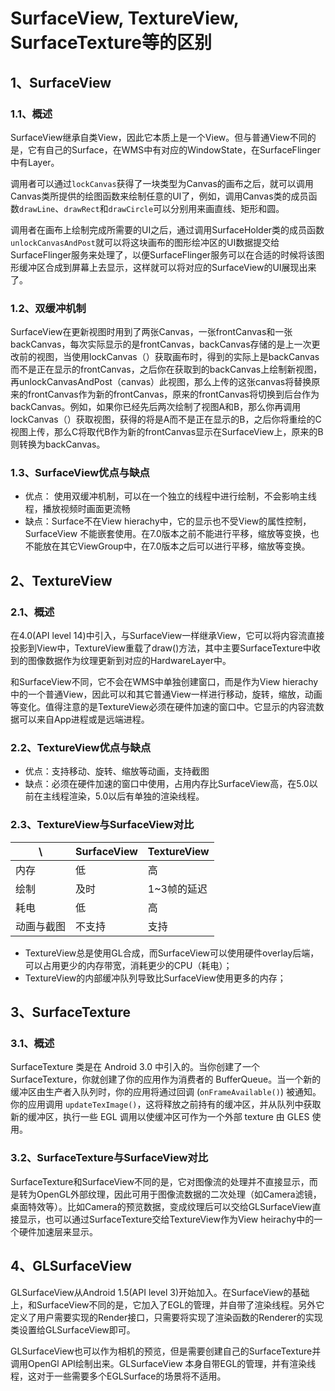 # SurfaceView, TextureView, SurfaceTexture等的区别

## 1、SurfaceView

### **1.1、概述**

SurfaceView继承自类View，因此它本质上是一个View。但与普通View不同的是，它有自己的Surface，在WMS中有对应的WindowState，在SurfaceFlinger中有Layer。

调用者可以通过`lockCanvas`获得了一块类型为Canvas的画布之后，就可以调用Canvas类所提供的绘图函数来绘制任意的UI了，例如，调用Canvas类的成员函数`drawLine`、`drawRect`和`drawCircle`可以分别用来画直线、矩形和圆。

调用者在画布上绘制完成所需要的UI之后，通过调用SurfaceHolder类的成员函数`unlockCanvasAndPost`就可以将这块画布的图形绘冲区的UI数据提交给SurfaceFlinger服务来处理了，以便SurfaceFlinger服务可以在合适的时候将该图形缓冲区合成到屏幕上去显示，这样就可以将对应的SurfaceView的UI展现出来了。

### **1.2、双缓冲机制**

SurfaceView在更新视图时用到了两张Canvas，一张frontCanvas和一张backCanvas，每次实际显示的是frontCanvas，backCanvas存储的是上一次更改前的视图，当使用lockCanvas（）获取画布时，得到的实际上是backCanvas而不是正在显示的frontCanvas，之后你在获取到的backCanvas上绘制新视图，再unlockCanvasAndPost（canvas）此视图，那么上传的这张canvas将替换原来的frontCanvas作为新的frontCanvas，原来的frontCanvas将切换到后台作为backCanvas。例如，如果你已经先后两次绘制了视图A和B，那么你再调用lockCanvas（）获取视图，获得的将是A而不是正在显示的B，之后你将重绘的C视图上传，那么C将取代B作为新的frontCanvas显示在SurfaceView上，原来的B则转换为backCanvas。

### **1.3、SurfaceView优点与缺点**

* 优点： 使用双缓冲机制，可以在一个独立的线程中进行绘制，不会影响主线程，播放视频时画面更流畅
* 缺点：Surface不在View hierachy中，它的显示也不受View的属性控制，SurfaceView 不能嵌套使用。在7.0版本之前不能进行平移，缩放等变换，也不能放在其它ViewGroup中，在7.0版本之后可以进行平移，缩放等变换。

## 2、TextureView

### **2.1、概述**

在4.0(API level 14)中引入，与SurfaceView一样继承View，它可以将内容流直接投影到View中，TextureView重载了draw()方法，其中主要SurfaceTexture中收到的图像数据作为纹理更新到对应的HardwareLayer中。

和SurfaceView不同，它不会在WMS中单独创建窗口，而是作为View hierachy中的一个普通View，因此可以和其它普通View一样进行移动，旋转，缩放，动画等变化。值得注意的是TextureView必须在硬件加速的窗口中。它显示的内容流数据可以来自App进程或是远端进程。

### **2.2、TextureView优点与缺点**

* 优点：支持移动、旋转、缩放等动画，支持截图
* 缺点：必须在硬件加速的窗口中使用，占用内存比SurfaceView高，在5.0以前在主线程渲染，5.0以后有单独的渲染线程。

### **2.3、TextureView与SurfaceView对比**

| \\    | SurfaceView | TextureView |
| ----- | ----------- | ----------- |
| 内存    | 低           | 高           |
| 绘制    | 及时          | 1\~3帧的延迟    |
| 耗电    | 低           | 高           |
| 动画与截图 | 不支持         | 支持          |

* TextureView总是使用GL合成，而SurfaceView可以使用硬件overlay后端，可以占用更少的内存带宽，消耗更少的CPU（耗电）；
* TextureView的内部缓冲队列导致比SurfaceView使用更多的内存；

## 3、SurfaceTexture

### **3.1、概述**

SurfaceTexture 类是在 Android 3.0 中引入的。当你创建了一个 SurfaceTexture，你就创建了你的应用作为消费者的 BufferQueue。当一个新的缓冲区由生产者入队列时，你的应用将通过回调 (`onFrameAvailable()`) 被通知。你的应用调用 `updateTexImage()`，这将释放之前持有的缓冲区，并从队列中获取新的缓冲区，执行一些 EGL 调用以使缓冲区可作为一个外部 texture 由 GLES 使用。

### **3.2、SurfaceTexture与SurfaceView对比**

SurfaceTexture和SurfaceView不同的是，它对图像流的处理并不直接显示，而是转为OpenGL外部纹理，因此可用于图像流数据的二次处理（如Camera滤镜，桌面特效等）。比如Camera的预览数据，变成纹理后可以交给GLSurfaceView直接显示，也可以通过SurfaceTexture交给TextureView作为View heirachy中的一个硬件加速层来显示。

## 4、GLSurfaceView

GLSurfaceView从Android 1.5(API level 3)开始加入。在SurfaceView的基础上，和SurfaceView不同的是，它加入了EGL的管理，并自带了渲染线程。另外它定义了用户需要实现的Render接口，只需要将实现了渲染函数的Renderer的实现类设置给GLSurfaceView即可。

GLSurfaceView也可以作为相机的预览，但是需要创建自己的SurfaceTexture并调用OpenGl API绘制出来。GLSurfaceView 本身自带EGL的管理，并有渲染线程，这对于一些需要多个EGLSurface的场景将不适用。
